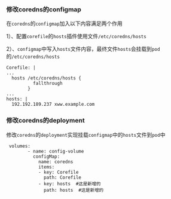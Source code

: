 ### 修改coredns的configmap

在`coredns`的`configmap`加入以下内容满足两个作用

1）、配置`corefile`的`hosts`插件使用文件`/etc/coredns/hosts`

2）、`configmap`中写入`hosts`文件内容，最终文件`hosts`会挂载到`pod`的`/etc/coredns/hosts`

```
Corefile: |
...
  hosts /etc/coredns/hosts {
          fallthrough
        }
...
hosts: |
  192.192.189.237 xww.example.com
```



### 修改coredns的deployment

修改`coredns`的`deployment`实现挂载`configmap`中的`hosts`文件到`pod`中

```
 volumes:
        - name: config-volume
          configMap:
            name: coredns
            items:
            - key: Corefile
              path: Corefile
            - key: hosts  #这是新增的
              path: hosts  #这是新增的

```

